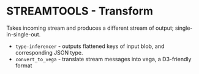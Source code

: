 STREAMTOOLS - Transform
====================

Takes incoming stream and produces a different stream of output; single-in-single-out.

* `type-inferencer` - outputs flattened keys of input blob, and corresponding JSON type.
* `convert_to_vega` - translate stream messages into vega, a D3-friendly format